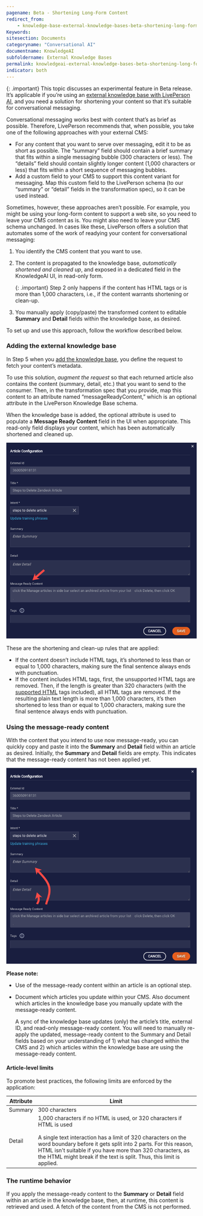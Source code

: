 ```yaml
---
pagename: Beta - Shortening Long-Form Content
redirect_from:
    - knowledge-base-external-knowledge-bases-beta-shortening-long-form-content.html
Keywords:
sitesection: Documents
categoryname: "Conversational AI"
documentname: KnowledgeAI
subfoldername: External Knowledge Bases
permalink: knowledgeai-external-knowledge-bases-beta-shortening-long-form-content.html
indicator: both
---
```


{: .important}
This topic discusses an experimental feature in Beta release. It’s applicable if you’re using an [external knowledge base with LivePerson AI](knowledgeai-external-knowledge-bases-external-kbs-with-liveperson-ai.html), and you need a solution for shortening your content so that it’s suitable for conversational messaging.

Conversational messaging works best with content that’s as brief as possible. Therefore, LivePerson recommends that, when possible, you take one of the following approaches with your external CMS:

* For any content that you want to serve over messaging, edit it to be as short as possible.  The “summary” field should contain a brief summary that fits within a single messaging bubble (300 characters or less). The “details” field should contain slightly longer content (1,000 characters or less) that fits within a short sequence of messaging bubbles.
* Add a custom field to your CMS to support this content variant for messaging. Map this custom field to the LivePerson schema (to our “summary” or “detail” fields in the transformation spec), so it can be used instead. 

Sometimes, however, these approaches aren’t possible. For example, you might be using your long-form content to support a web site, so you need to leave your CMS content as is. You might also need to leave your CMS schema unchanged. In cases like these, LivePerson offers a solution that automates some of the work of readying your content for conversational messaging:

1. You identify the CMS content that you want to use.
2. The content is propagated to the knowledge base, *automatically shortened and cleaned up*, and exposed in a dedicated field in the KnowledgeAI UI, in read-only form.

    {: .important}
    Step 2 only happens if the content has HTML tags or is more than 1,000 characters, i.e., if the content warrants shortening or clean-up.

3. You manually apply (copy/paste) the transformed content to editable **Summary** and **Detail** fields within the knowledge base, as desired.

To set up and use this approach, follow the workflow described below.

### Adding the external knowledge base
In Step 5 when you [add the knowledge base](knowledgeai-external-knowledge-bases-external-kbs-with-liveperson-ai.html#add-an-external-kb-with-liveperson-ai), you define the request to fetch your content’s metadata.

To use this solution, *augment the request* so that each returned article also contains the content (summary, detail, etc.) that you want to send to the consumer. Then, in the transformation spec that you provide, map this content to an attribute named “messageReadyContent,” which is an optional attribute in the LivePerson Knowledge Base schema.

When the knowledge base is added, the optional attribute is used to populate a **Message Ready Content** field in the UI when appropriate. This read-only field displays your content, which has been automatically shortened and cleaned up.

<img style="width:800px" src="img/ConvoBuilder/kb_cms_long_form1.png">

These are the shortening and clean-up rules that are applied:

* If the content doesn’t include HTML tags, it’s shortened to less than or equal to 1,000 characters, making sure the final sentence always ends with punctuation.
* If the content includes HTML tags, first, the unsupported HTML tags are removed. Then, if the length is greater than 320 characters (with the [supported HTML](knowledgeai-common-settings-tasks.html#format-text-in-an-article) tags included), all HTML tags are removed. If the resulting plain text length is more than 1,000 characters, it’s then shortened to less than or equal to 1,000 characters, making sure the final sentence always ends with punctuation. 

### Using the message-ready content

With the content that you intend to use now message-ready, you can quickly copy and paste it into the **Summary** and **Detail** field within an article as desired. Initially, the **Summary** and **Detail** fields are empty. This indicates that the message-ready content has not been applied yet.

<img style="width:800px" src="img/ConvoBuilder/kb_cms_long_form2.png">

**Please note:**

* Use of the message-ready content within an article is an optional step.
* Document which articles you update within your CMS. Also document which articles in the knowledge base you manually update with the message-ready content.

    A sync of the knowledge base updates (only) the article’s title, external ID, and read-only message-ready content. You will need to manually re-apply the updated, message-ready content to the Summary and Detail fields based on your understanding of 1) what has changed within the CMS and 2) which articles within the knowledge base are using the message-ready content.

#### Article-level limits
To promote best practices, the following limits are enforced by the application:

| Attribute | Limit |
| --- | --- |
| Summary | 300 characters |
| Detail | 1,000 characters if no HTML is used, or 320 characters if HTML is used<br><br>A single text interaction has a limit of 320 characters on the word boundary before it gets split into 2 parts. For this reason, HTML isn't suitable if you have more than 320 characters, as the HTML might break if the text is split. Thus, this limit is applied. |

### The runtime behavior

If you apply the message-ready content to the **Summary** or **Detail** field within an article in the knowledge base, then, at runtime, this content is retrieved and used. A fetch of the content from the CMS is not performed.
